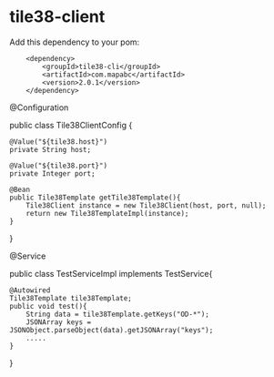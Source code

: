 # tile38-client

Add this dependency to your pom:

        <dependency>
            <groupId>tile38-cli</groupId>
            <artifactId>com.mapabc</artifactId>
            <version>2.0.1</version>
        </dependency>
        


@Configuration

public class Tile38ClientConfig {

    @Value("${tile38.host}")
    private String host;
    
    @Value("${tile38.port}")
    private Integer port;
    
    @Bean
    public Tile38Template getTile38Template(){
        Tile38Client instance = new Tile38Client(host, port, null);
        return new Tile38TemplateImpl(instance);
    }
}


@Service

public class TestServiceImpl implements TestService{

    @Autowired
    Tile38Template tile38Template;
    public void test(){
        String data = tile38Template.getKeys("OD-*");
        JSONArray keys = JSONObject.parseObject(data).getJSONArray("keys");
        .....
    }
}
    
    
